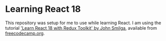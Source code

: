 # Learning React 18

This repository was setup for me to use while learning React.
I am using the tutorial ['Learn React 18 with Redux Toolkit' by John Smilga](https://youtu.be/2-crBg6wpp0?si=bgDoL73MzKLjMSan), available from [freecodecamp.org](https://www.freecodecamp.org/).
